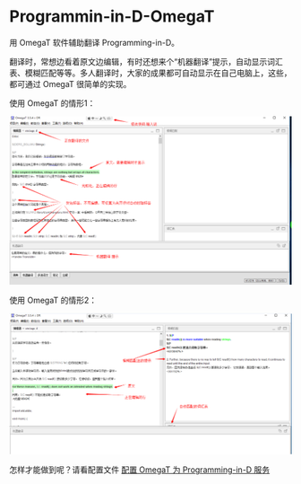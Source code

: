 # Programmin-in-D-OmegaT

用 OmegaT 软件辅助翻译 Programming-in-D。

翻译时，常想边看着原文边编辑，有时还想来个“机器翻译”提示，自动显示词汇表、模糊匹配等等。多人翻译时，大家的成果都可自动显示在自己电脑上，这些，都可通过 OmegaT 很简单的实现。

使用 OmegaT 的情形1：

![使用 OmegaT 编辑行](https://github.com/DlangRen/Programming-in-D-OmegaT/blob/master/images/readme_1.png)

使用 OmegaT 的情形2：

![使用 OmegaT 编辑行](https://github.com/DlangRen/Programming-in-D-OmegaT/blob/master/images/readme2_1.png)

怎样才能做到呢？请看配置文件 [配置 OmegaT 为 Programming-in-D 服务](https://github.com/DlangRen/Programming-in-D-OmegaT/wiki/) 

